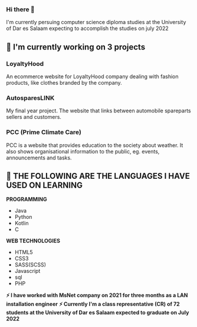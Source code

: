 ### Hi there 👋
<!--
**adolfalfred/adolfalfred** is a ✨ _special_ ✨ repository because its `README.md` (this file) appears on your GitHub profile.

Here are some ideas to get you started:
- 👯 I’m looking to collaborate on ...
- 🤔 I’m looking for help with ...
- 💬 Ask me about ...
- 📫 How to reach me: ...
- 😄 Pronouns: ...
- ⚡ Fun fact: ...
-->
I'm currently persuing computer science diploma studies at the University of Dar es Salaam expecting to accomplish the studies on july 2022

## 🔭 I'm currently working on 3 projects
### LoyaltyHood
An ecommerce website for LoyaltyHood company dealing with fashion products, like clothes branded by the company.
### AutosparesLINK
My final year project. The website that links between automobile spareparts sellers and customers.
### PCC (Prime Climate Care)
PCC is a website that provides education to the society about weather. It also shows organisational information to the public, eg. events, announcements and tasks.

## 🌱 THE FOLLOWING ARE THE LANGUAGES I HAVE USED ON LEARNING
**PROGRAMMING**
- Java
- Python
- Kotlin
- C

**WEB TECHNOLOGIES**
- HTML5
- CSS3
- SASS(SCSS)
- Javascript
- sql
- PHP

**⚡ I have worked with MsNet company on 2021 for three months as a LAN installation engineer**
**⚡ Currently I'm a class representative (CR) of 72 students at the University of Dar es Salaam expected to graduate on July 2022**
